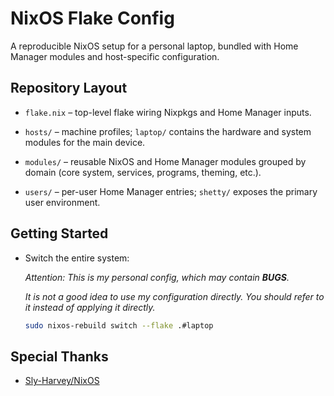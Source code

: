 # NixOS Flake Config

A reproducible NixOS setup for a personal laptop, bundled with Home Manager modules and host-specific configuration.

## Repository Layout

- `flake.nix` – top-level flake wiring Nixpkgs and Home Manager inputs.

- `hosts/` – machine profiles; `laptop/` contains the hardware and system modules for the main device.

- `modules/` – reusable NixOS and Home Manager modules grouped by domain (core system, services, programs, theming, etc.).

- `users/` – per-user Home Manager entries; `shetty/` exposes the primary user environment.

## Getting Started

- Switch the entire system:

    _Attention: This is my personal config, which may contain **BUGS**._

    _It is not a good idea to use my configuration directly. You should refer to it instead of applying it directly._

   ```bash
   sudo nixos-rebuild switch --flake .#laptop
   ```

## Special Thanks

- [Sly-Harvey/NixOS](https://github.com/Sly-Harvey/NixOS)
